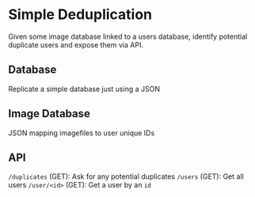 # Simple Deduplication

Given some image database linked to a users database, identify potential duplicate users and expose them via API.

## Database

Replicate a simple database just using a JSON

## Image Database

JSON mapping imagefiles to user unique IDs

## API

`/duplicates` (GET): Ask for any potential duplicates
`/users` (GET): Get all users
`/user/<id>` (GET): Get a user by an `id`